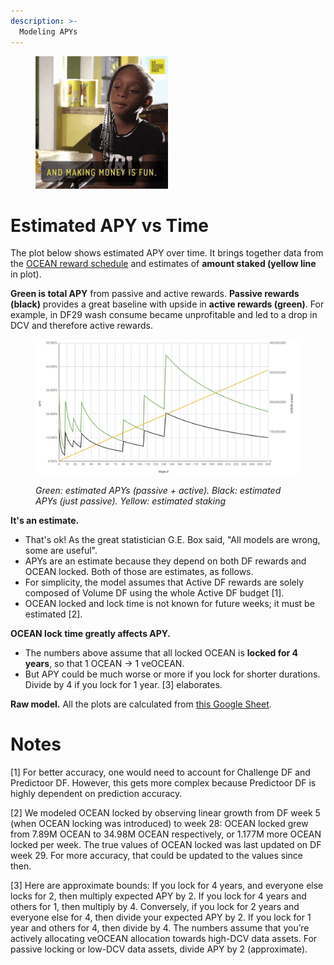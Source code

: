 ```yaml
---
description: >-
  Modeling APYs
---
```


<figure><img src="../.gitbook/assets/gif/making-money-is-fun.gif" width=50% alt=""><figcaption><p></p></figcaption></figure>

# Estimated APY vs Time

The plot below shows estimated APY over time. It brings together data from the [OCEAN reward schedule](reward-schedule) and estimates of **amount staked (yellow line** in plot).

**Green is total APY** from passive and active rewards.  **Passive rewards (black)** provides a great baseline with upside in **active rewards (green)**. For example, in DF29 wash consume became unprofitable and led to a drop in DCV and therefore active rewards.

<figure><img src="../.gitbook/assets/data-farming/example_apys.png" alt="" width="563"><figcaption><p><em>Green: estimated APYs (passive + active). Black: estimated APYs (just passive). Yellow: estimated staking</em> </p></figcaption></figure>

**It's an estimate.**
- That's ok! As the great statistician G.E. Box said, "All models are wrong, some are useful".
- APYs are an estimate because they depend on both DF rewards and OCEAN locked. Both of those are estimates, as follows.
- For simplicity, the model assumes that Active DF rewards are solely composed of Volume DF using the whole Active DF budget [1].
- OCEAN locked and lock time is not known for future weeks; it must be estimated [2].

**OCEAN lock time greatly affects APY.**
- The numbers above assume that all locked OCEAN is **locked for 4 years**, so that 1 OCEAN → 1 veOCEAN.
- But APY could be much worse or more if you lock for shorter durations. Divide by 4 if you lock for 1 year. [3] elaborates.

**Raw model.** All the plots are calculated from [this Google Sheet](https://docs.google.com/spreadsheets/d/1F4o7PbV45yW1aPWOJ2rwZEKkgJXbIk5Yq7tj8749drc/edit#gid=1051477754).


# Notes

[1] For better accuracy, one would need to account for Challenge DF and Predictoor DF. However, this gets more complex because Predictoor DF is highly dependent on prediction accuracy.

[2] We modeled OCEAN locked by observing linear growth from DF week 5 (when OCEAN locking was introduced) to week 28: OCEAN locked grew from 7.89M OCEAN to 34.98M OCEAN respectively, or 1.177M more OCEAN locked per week. The true values of OCEAN locked was last updated on DF week 29. For more accuracy, that could be updated to the values since then.

[3] Here are approximate bounds: If you lock for 4 years, and everyone else locks for 2, then multiply expected APY by 2. If you lock for 4 years and others for 1, then multiply by 4. Conversely, if you lock for 2 years and everyone else for 4, then divide your expected APY by 2. If you lock for 1 year and others for 4, then divide by 4. The numbers assume that you’re actively allocating veOCEAN allocation towards high-DCV data assets. For passive locking or low-DCV data assets, divide APY by 2 (approximate).
